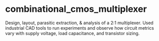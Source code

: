# combinational_cmos_multiplexer
Design, layout, parasitic extraction, &amp; analysis of a 2:1 multiplexer. Used industrial CAD tools to run experiments and observe how circuit metrics vary with supply voltage, load capacitance, and transistor sizing.
